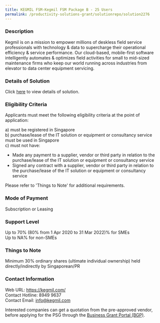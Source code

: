 ```yaml
---
title: KEGMIL FSM-Kegmil FSM Package B - 25 Users
permalink: /productivity-solutions-grant/solutionrepo/solution2276
---
```


### Description

Kegmil is on a mission to empower millions of deskless field service professionals with technology & data to supercharge their operational efficiency & service performance. Our cloud-based, mobile-first software intelligently automates & optimizes field activities for small to mid-sized maintenance firms who keep our world running across industries from elevator to data center equipment servicing.

### Details of Solution

Click <a href='https://www.gobusiness.gov.sg/images/psg/FTV_Labs_20200793_Desensitised_Annex_3_Part_2.pdf' target='_blank'>here</a> to view details of solution.

### Eligibility Criteria

Applicants must meet the following eligibility criteria at the point of application:

a) must be registered in Singapore <br>
b) purchase/lease of the IT solution or equipment or consultancy service must be used in Singapore <br>
c) must not have:
- Made any payment to a supplier, vendor or third party in relation to the purchase/lease of the IT solution or equipment or consultancy service
- Signed any contract with a supplier, vendor or third party in relation to the purchase/lease of the IT solution or equipment or consultancy service

Please refer to 'Things to Note' for additional requirements.

### Mode of Payment
Subscription or Leasing

### Support Level
Up to 70% (80% from 1 Apr 2020 to 31 Mar 2022)% for SMEs <br>
Up to NA% for non-SMEs

### Things to Note
Minimum 30% ordinary shares (ultimate individual ownership) held directly/indirectly by Singaporean/PR

### Contact Information
Web URL: https://kegmil.com/ 
<br>Contact Hotline: 8949 9637 
<br>Contact Email: info@kegmil.com 
<br>

Interested companies can get a quotation from the pre-approved vendor, before applying for the PSG through the <a target='_blank' href='https://www.businessgrants.gov.sg/'>Business Grant Portal (BGP)</a>.
